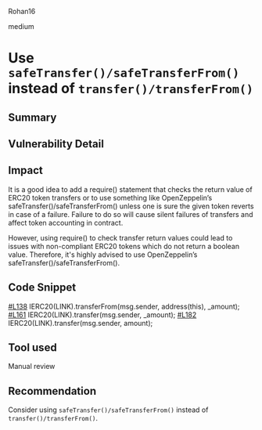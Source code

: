 Rohan16

medium

# Use `safeTransfer()/safeTransferFrom()` instead of `transfer()/transferFrom()`

## Summary

## Vulnerability Detail

## Impact
It is a good idea to add a require() statement that checks the return value of ERC20 token transfers or to use something like OpenZeppelin’s safeTransfer()/safeTransferFrom() unless one is sure the given token reverts in case of a failure. Failure to do so will cause silent failures of transfers and affect token accounting in contract.

However, using require() to check transfer return values could lead to issues with non-compliant ERC20 tokens which do not return a boolean value. Therefore, it's highly advised to use OpenZeppelin’s safeTransfer()/safeTransferFrom().

## Code Snippet

 [#L138](https://github.com/sherlock-audit/2022-10-mycelium/blob/main/mylink-contracts/src/Vault.sol#L138)       IERC20(LINK).transferFrom(msg.sender, address(this), _amount);
 [#L161](https://github.com/sherlock-audit/2022-10-mycelium/blob/main/mylink-contracts/src/Vault.sol#L161)       IERC20(LINK).transfer(msg.sender, _amount);
[#L182](https://github.com/sherlock-audit/2022-10-mycelium/blob/main/mylink-contracts/src/Vault.sol#L182)        IERC20(LINK).transfer(msg.sender, amount);

## Tool used

Manual review

## Recommendation

Consider using `safeTransfer()/safeTransferFrom()` instead of `transfer()/transferFrom()`.